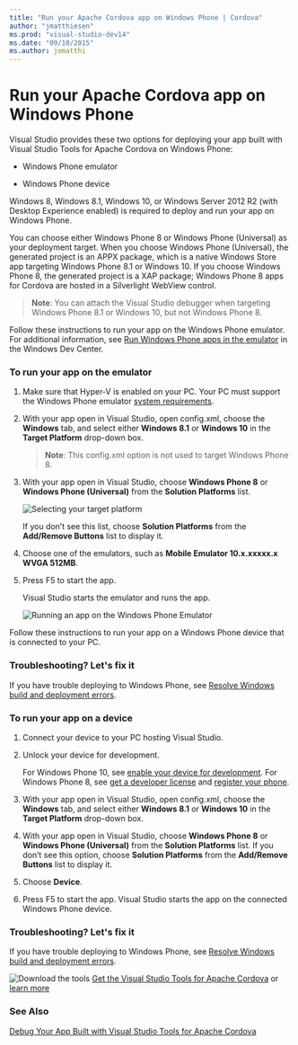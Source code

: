 ```yaml
---
title: "Run your Apache Cordova app on Windows Phone | Cordova"
author: "jmatthiesen"
ms.prod: "visual-studio-dev14"
ms.date: "09/10/2015"
ms.author: jomatthi
---
```


# Run your Apache Cordova app on Windows Phone


Visual Studio provides these two options for deploying your app built with Visual Studio Tools for Apache Cordova on Windows Phone:

*   Windows Phone emulator

*   Windows Phone device

Windows 8, Windows 8.1, Windows 10, or Windows Server 2012 R2 (with Desktop Experience enabled) is required to deploy and run your app on Windows Phone.

You can choose either Windows Phone 8 or Windows Phone (Universal) as your deployment target. When you choose Windows Phone (Universal), the generated project is an APPX package, which is a native Windows Store app targeting Windows Phone 8.1 or Windows 10. If you choose Windows Phone 8, the generated project is a XAP package; Windows Phone 8 apps for Cordova are hosted in a Silverlight WebView control.

>**Note**: You can attach the Visual Studio debugger when targeting Windows Phone 8.1 or Windows 10, but not Windows Phone 8.

Follow these instructions to run your app on the Windows Phone emulator. For additional information, see [Run Windows Phone apps in the emulator](https://msdn.microsoft.com/library/windows/apps/dn632391.aspx) in the Windows Dev Center.

### To run your app on the emulator

1. Make sure that Hyper-V is enabled on your PC. Your PC must support the Windows Phone emulator [system requirements](https://msdn.microsoft.com/library/windowsphone/develop/ff626524.aspx).

2. With your app open in Visual Studio, open config.xml, choose the **Windows** tab, and select either **Windows 8.1** or **Windows 10** in the **Target Platform** drop-down box.

    >**Note**: This config.xml option is not used to target Windows Phone 8.

3.  With your app open in Visual Studio, choose **Windows Phone 8** or **Windows Phone (Universal)** from the **Solution Platforms** list.

    ![Selecting your target platform](./media/run-app-windows-phone/run-windows-phone-sol-platforms.png)

    If you don’t see this list, choose **Solution Platforms** from the **Add/Remove Buttons** list to display it.

4.  Choose one of the emulators, such as **Mobile Emulator 10.x.xxxxx.x WVGA 512MB**.

5.  Press F5 to start the app.

    Visual Studio starts the emulator and runs the app.

    ![Running an app on the Windows Phone Emulator](./media/run-app-windows-phone/run-windows-phone-simulator.png)

Follow these instructions to run your app on a Windows Phone device that is connected to your PC.

### Troubleshooting? Let's fix it

If you have trouble deploying to Windows Phone, see [Resolve Windows build and deployment errors](../tips-workarounds/windows-tips.md).

### To run your app on a device

1. Connect your device to your PC hosting Visual Studio.

2. Unlock your device for development.

    For Windows Phone 10, see [enable your device for development](https://msdn.microsoft.com/en-us/windows/uwp/get-started/enable-your-device-for-development). For Windows Phone 8, see [get a developer license](https://msdn.microsoft.com/library/windows/apps/hh974578) and [register your phone](https://msdn.microsoft.com/en-us/library/windows/apps/dn614128).

3. With your app open in Visual Studio, open config.xml, choose the **Windows** tab, and select either **Windows 8.1** or **Windows 10** in the **Target Platform** drop-down box.

4. With your app open in Visual Studio, choose **Windows Phone 8** or
**Windows Phone (Universal)** from the **Solution Platforms** list. 	If you don’t see this option, choose **Solution Platforms** from the **Add/Remove Buttons** list to display it.

5.  Choose **Device**.

6.  Press F5 to start the app.
	Visual Studio starts the app on the connected Windows Phone device.

### Troubleshooting? Let's fix it

If you have trouble deploying to Windows Phone, see [Resolve Windows build and deployment errors](../tips-workarounds/windows-tips.md).

![Download the tools](./media/run-app-windows-phone/run-windows-phone-download-link.png) [Get the Visual Studio Tools for Apache Cordova](http://aka.ms/mchm38) or [learn more](https://visualstudio.microsoft.com/vs/features/cordova/)

### See Also

[Debug Your App Built with Visual Studio Tools for Apache Cordova](../debug-test/visual-studio-unit-testing-with-chutzpah.md)
